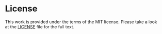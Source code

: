 # License
This work is provided under the terms of the MIT license. Please take a look at the [LICENSE](https://github.com/klaus-thorres/rpmetaller-editor/blob/main/LICENSE)
file for the full text.
